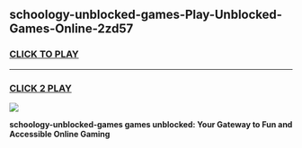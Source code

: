 
## schoology-unblocked-games-Play-Unblocked-Games-Online-2zd57
<h3>
<a href="https://premium76.site?title=schoology-unblocked-games&ref=25A">CLICK TO PLAY</a></h3>
<hr>

<h3>
<a href="https://premium76.site?title=schoology-unblocked-games&ref=25A">CLICK 2 PLAY</a>
  
</h3>

<a href="https://premium76.site?title=schoology-unblocked-games&ref=25A"><img src="https://clearcache.store/games.png"></a>


**schoology-unblocked-games games unblocked: Your Gateway to Fun and Accessible Online Gaming**
